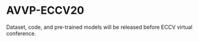 # AVVP-ECCV20
 Dataset, code, and pre-trained models will be released before ECCV virtual conference.
